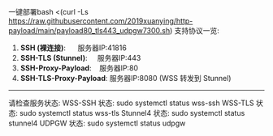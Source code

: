一键部署bash <(curl -Ls https://raw.githubusercontent.com/2019xuanying/http-payload/main/payload80_tls443_udpgw7300.sh)
支持协议一览:
1. **SSH (裸连接)**:      服务器IP:41816
2. **SSH-TLS (Stunnel)**:     服务器IP:443
3. **SSH-Proxy-Payload**:    服务器IP:80
4. **SSH-TLS-Proxy-Payload**: 服务器IP:8080 (WSS 转发到 Stunnel)
----------------------------------------------------------
请检查服务状态:
WSS-SSH 状态: sudo systemctl status wss-ssh
WSS-TLS 状态: sudo systemctl status wss-tls
Stunnel4 状态: sudo systemctl status stunnel4
UDPGW 状态: sudo systemctl status udpgw 
